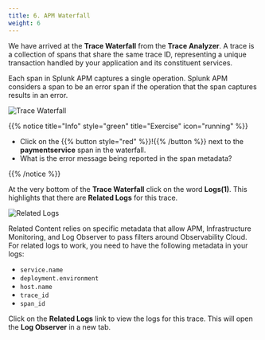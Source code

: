 ```yaml
---
title: 6. APM Waterfall
weight: 6
---
```


We have arrived at the **Trace Waterfall** from the **Trace Analyzer**. A trace is a collection of spans that share the same trace ID, representing a unique transaction handled by your application and its constituent services.

Each span in Splunk APM captures a single operation. Splunk APM considers a span to be an error span if the operation that the span captures results in an error.

![Trace Waterfall](../images/apm-trace-waterfall.png)

{{% notice title="Info" style="green" title="Exercise" icon="running" %}}

* Click on the {{% button style="red"  %}}!{{% /button %}} next to the **paymentservice** span in the waterfall.
* What is the error message being reported in the span metadata?

{{% /notice %}}

At the very bottom of the **Trace Waterfall** click on the word **Logs(1)**. This highlights that there are **Related Logs** for this trace.

![Related Logs](../images/apm-related-logs.png)

Related Content relies on specific metadata that allow APM, Infrastructure Monitoring, and Log Observer to pass filters around Observability Cloud. For related logs to work, you need to have the following metadata in your logs:

* `service.name`
* `deployment.environment`
* `host.name`
* `trace_id`
* `span_id`

Click on the **Related Logs** link to view the logs for this trace. This will open the **Log Observer** in a new tab.
